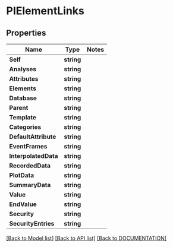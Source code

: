 # PIElementLinks

## Properties
Name | Type | Notes
------------ | ------------- | -------------
**Self** | **string**
**Analyses** | **string**
**Attributes** | **string**
**Elements** | **string**
**Database** | **string**
**Parent** | **string**
**Template** | **string**
**Categories** | **string**
**DefaultAttribute** | **string**
**EventFrames** | **string**
**InterpolatedData** | **string**
**RecordedData** | **string**
**PlotData** | **string**
**SummaryData** | **string**
**Value** | **string**
**EndValue** | **string**
**Security** | **string**
**SecurityEntries** | **string**

[[Back to Model list]](../../DOCUMENTATION.md#documentation-for-models) [[Back to API list]](../../DOCUMENTATION.md#documentation-for-api-endpoints) [[Back to DOCUMENTATION]](../../DOCUMENTATION.md)
